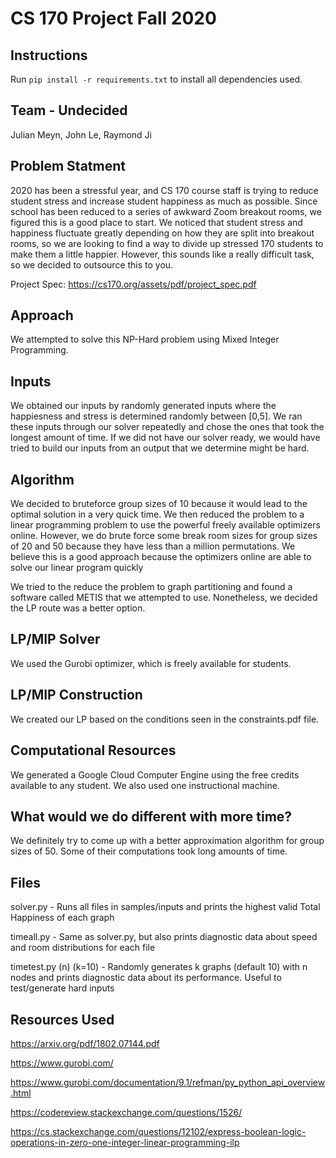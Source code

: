 # CS 170 Project Fall 2020

## Instructions

Run `pip install -r requirements.txt` to install all dependencies used.

## Team - Undecided
Julian Meyn, John Le, Raymond Ji 

## Problem Statment
2020 has been a stressful year, and CS 170 course staff is trying to reduce student stress and increase student happiness
as much as possible. Since school has been reduced to a series of awkward Zoom breakout rooms, we figured this is
a good place to start. We noticed that student stress and happiness fluctuate greatly depending on how they are split
into breakout rooms, so we are looking to find a way to divide up stressed 170 students to make them a little happier.
However, this sounds like a really difficult task, so we decided to outsource this to you.

Project Spec: https://cs170.org/assets/pdf/project_spec.pdf

## Approach
We attempted to solve this NP-Hard problem using Mixed Integer Programming. 

## Inputs
We obtained our inputs by randomly generated inputs where the happiesness and stress is determined randomly between [0,5]. 
We ran these inputs through our solver repeatedly and chose the ones that took the longest amount of time. If we did not have
our solver ready, we would have tried to build our inputs from an output that we determine might be hard. 

## Algorithm 
We decided to bruteforce group sizes of 10 because it would lead to the optimal solution in a very quick time. 
We then reduced the problem to a linear programming problem to use the powerful freely available optimizers online.
However, we do brute force some break room sizes for group sizes of 20 and 50 because they have less than a million permutations.
We believe this is a good approach because the optimizers online are able to solve our linear program quickly

We tried to the reduce the problem to graph partitioning and found a software called METIS that we attempted to use. 
Nonetheless, we decided the LP route was a better option. 

## LP/MIP Solver
We used the Gurobi optimizer, which is freely available for students. 

## LP/MIP Construction
We created our LP based on the conditions seen in the constraints.pdf file.

## Computational Resources
We generated a Google Cloud Computer Engine using the free credits available to any student. 
We also used one instructional machine.

## What would we do different with more time?
We definitely try to come up with a better approximation algorithm for group sizes of 50. Some of their
computations took long amounts of time.  

## Files
solver.py  - Runs all files in samples/inputs and prints the highest valid Total Happiness of each graph

timeall.py - Same as solver.py, but also prints diagnostic data about speed and room distributions for each file

timetest.py (n) (k=10) - Randomly generates k graphs (default 10) with n nodes and prints diagnostic data about its performance. 
Useful to test/generate hard inputs

## Resources Used
https://arxiv.org/pdf/1802.07144.pdf

https://www.gurobi.com/

https://www.gurobi.com/documentation/9.1/refman/py_python_api_overview.html

https://codereview.stackexchange.com/questions/1526/

https://cs.stackexchange.com/questions/12102/express-boolean-logic-operations-in-zero-one-integer-linear-programming-ilp
